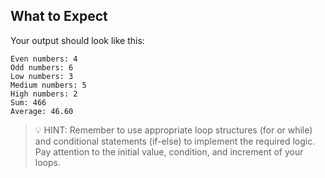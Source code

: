 ## What to Expect

Your output should look like this:

```
Even numbers: 4
Odd numbers: 6
Low numbers: 3
Medium numbers: 5
High numbers: 2
Sum: 466
Average: 46.60
```

> 💡 HINT: Remember to use appropriate loop structures (for or while) and conditional statements (if-else) to implement the required logic. Pay attention to the initial value, condition, and increment of your loops.
